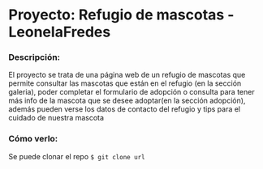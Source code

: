 # Proyecto: Refugio de mascotas - LeonelaFredes

### Descripción:
El proyecto se trata de una página web de un refugio de mascotas que permite consultar las mascotas que están en el refugio (en la sección galeria), poder completar el formulario de adopción o consulta para tener más info de la mascota que se desee adoptar(en la sección adopción), además pueden verse los datos de contacto del refugio y tips para el cuidado de nuestra mascota

### Cómo verlo:
Se puede clonar el repo
`$ git clone url`
